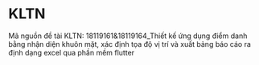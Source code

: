 # KLTN
Mã nguồn đề tài KLTN: 18119161&amp;18119164_Thiết kế ứng dụng điểm danh bằng nhận diện khuôn mặt, xác định tọa độ vị trí và xuất bảng báo cáo ra định dạng excel qua phần mềm flutter

